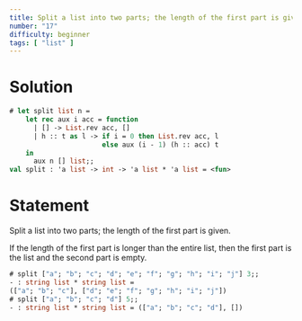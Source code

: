 ```yaml
---
title: Split a list into two parts; the length of the first part is given
number: "17"
difficulty: beginner
tags: [ "list" ]
---
```


# Solution

```ocaml
# let split list n =
    let rec aux i acc = function
      | [] -> List.rev acc, []
      | h :: t as l -> if i = 0 then List.rev acc, l
                       else aux (i - 1) (h :: acc) t 
    in
      aux n [] list;;
val split : 'a list -> int -> 'a list * 'a list = <fun>
```

# Statement

Split a list into two parts; the length of the first part is given.

If the length of the first part is longer than the entire list, then the
first part is the list and the second part is empty.

```ocaml
# split ["a"; "b"; "c"; "d"; "e"; "f"; "g"; "h"; "i"; "j"] 3;;
- : string list * string list =
(["a"; "b"; "c"], ["d"; "e"; "f"; "g"; "h"; "i"; "j"])
# split ["a"; "b"; "c"; "d"] 5;;
- : string list * string list = (["a"; "b"; "c"; "d"], [])
```
